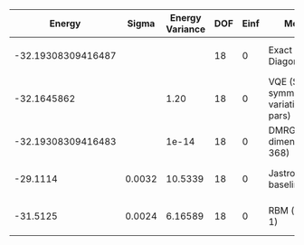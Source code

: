 | Energy             | Sigma | Energy Variance | DOF | Einf | Method                                  | Reference |
|--------------------|-------|-----------------|-----|------|-----------------------------------------|-----------|
| -32.19308309416487 |       |                 | 18  | 0    | Exact Diagonalization                   | TODO: own code (ED) |
| -32.1645862        |       | 1.20            | 18  | 0    | VQE (SR + symm. + 108 variational pars) | TODO: ask Nikita |
| -32.19308309416483 |       | 1e-14           | 18  | 0    | DMRG (bond dimension = 368)             | TODO: own code (DMRG) |
| -29.1114           | 0.0032 | 10.5339        | 18  | 0    | Jastrow baseline                        | TODO: own code (RBM) |
| -31.5125           | 0.0024 | 6.16589        | 18  | 0    | RBM (alpha = 1)                         | TODO: own code (Jastrow) |
